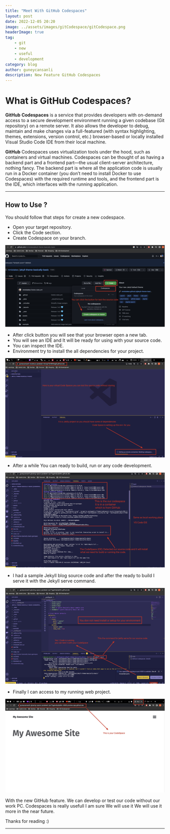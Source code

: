 ```yaml
---
title: "Meet With GitHub Codespaces"
layout: post
date: 2022-12-05 20:20
image: ../assets/images/gitCodespace/gitCodespace.png
headerImage: true
tag:
    - git
    - new
    - useful
    - development
category: blog
author: guneycansanli
description: New Feature GitHub Codespaces
---
```


# What is GitHub Codespaces?

**GitHub** **Codespaces** is a service that provides developers with on-demand access to a secure development environment running a given codebase (Git repository) on a remote server. It also allows the developer to debug, maintain and make changes via a full-featured (with syntax highlighting, themes, extensions, version control, etc.) browser-based or locally installed Visual Studio Code IDE from their local machine.

**GitHub** Codespaces uses virtualization tools under the hood, such as containers and virtual machines. Codespaces can be thought of as having a backend part and a frontend part—the usual client-server architecture, nothing fancy. The backend part is where all the application code is usually run in a Docker container (you don’t need to install Docker to use Codespaces) with the required runtime and tools, and the frontend part is the IDE, which interfaces with the running application.

---

## How to Use ?

You should follow that steps for create a new codespace.

-   Open your target repository.
-   Click the Code section.
-   Create Codespace on your branch.

![Codespace][2]

-   After click button you will see that your browser open a new tab.
-   You will see an IDE and It will be ready for using with your source code.
-   You can inspect the IDE.
-   Environment try to install the all dependencies for your project.

![Codespace][3]

-   After a while You can ready to build, run or any code development.

![Codespace][4]

-   I had a sample Jekyll blog source code and after the ready to build I serve it with the Jekyll serve command.

![Codespace][5]

-   Finally I can access to my running web project.

![Codespace][6]

With the new GitHub feature. We can develop or test our code without our work PC. Codespaces is really usefull I am sure We will use it We will use it more in the near future.

Thanks for reading :)

---

[2]: ../assets/images/gitCodespace/gitCodespace1.jpg
[3]: ../assets/images/gitCodespace/gitCodespace2.jpg
[4]: ../assets/images/gitCodespace/gitCodespace3.jpg
[5]: ../assets/images/gitCodespace/gitCodespace4.jpg
[6]: ../assets/images/gitCodespace/gitCodespace5.jpg
